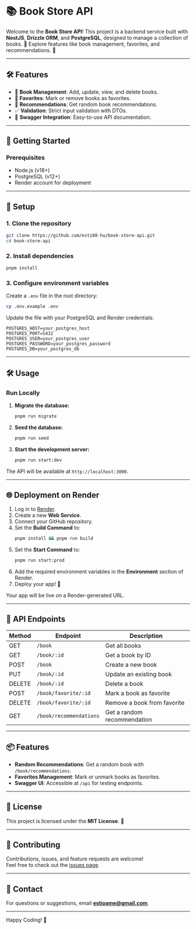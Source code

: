 
# 📚 Book Store API

Welcome to the **Book Store API**! This project is a backend service built with **NestJS**, **Drizzle ORM**, and **PostgreSQL**, designed to manage a collection of books. 🌟 Explore features like book management, favorites, and recommendations. 🚀

---

## 🛠 Features

- 📖 **Book Management**: Add, update, view, and delete books.
- 🌟 **Favorites**: Mark or remove books as favorites.
- 🎲 **Recommendations**: Get random book recommendations.
- ✅ **Validation**: Strict input validation with DTOs.
- 📄 **Swagger Integration**: Easy-to-use API documentation.

---

## 🚀 Getting Started

### Prerequisites

- Node.js (v18+)
- PostgreSQL (v12+)
- Render account for deployment

---

## 🔧 Setup

### 1. Clone the repository

```bash
git clone https://github.com/esti08-hu/book-store-api.git
cd book-store-api
```

### 2. Install dependencies

```bash
pnpm install
```

### 3. Configure environment variables

Create a `.env` file in the root directory:

```bash
cp .env.example .env
```

Update the file with your PostgreSQL and Render credentials:

```env
POSTGRES_HOST=your_postgres_host
POSTGRES_PORT=5432
POSTGRES_USER=your_postgres_user
POSTGRES_PASSWORD=your_postgres_password
POSTGRES_DB=your_postgres_db
```

---

## 🛠 Usage

### Run Locally

1. **Migrate the database:**

   ```bash
   pnpm run migrate
   ```

2. **Seed the database:**

   ```bash
   pnpm run seed
   ```

3. **Start the development server:**

   ```bash
   pnpm run start:dev
   ```

The API will be available at `http://localhost:3000`.

---

## 🌐 Deployment on Render

1. Log in to [Render](https://render.com/).
2. Create a new **Web Service**.
3. Connect your GitHub repository.
4. Set the **Build Command** to:
   ```bash
   pnpm install && pnpm run build
   ```
5. Set the **Start Command** to:
   ```bash
   pnpm run start:prod
   ```
6. Add the required environment variables in the **Environment** section of Render.
7. Deploy your app! 🎉

Your app will be live on a Render-generated URL.

---

## 📄 API Endpoints

| Method | Endpoint              | Description                  |
|--------|-----------------------|------------------------------|
| GET    | `/book`               | Get all books               |
| GET    | `/book/:id`           | Get a book by ID            |
| POST   | `/book`               | Create a new book           |
| PUT    | `/book/:id`           | Update an existing book     |
| DELETE | `/book/:id`           | Delete a book               |
| POST   | `/book/favorite/:id`  | Mark a book as favorite     |
| DELETE | `/book/favorite/:id`  | Remove a book from favorite |
| GET    | `/book/recommendations` | Get a random recommendation |

---

## 📦 Features

- **Random Recommendations**: Get a random book with `/book/recommendations`.
- **Favorites Management**: Mark or unmark books as favorites.
- **Swagger UI**: Accessible at `/api` for testing endpoints.

---

## 📝 License

This project is licensed under the **MIT License**. 📜

---

## 🤝 Contributing

Contributions, issues, and feature requests are welcome!  
Feel free to check out the [issues page](https://github.com/esti08-hu/your-/book-store-api/issues).

---

## 📧 Contact

For questions or suggestions, email **estioame@gmail.com**.  

---

Happy Coding! 🎉